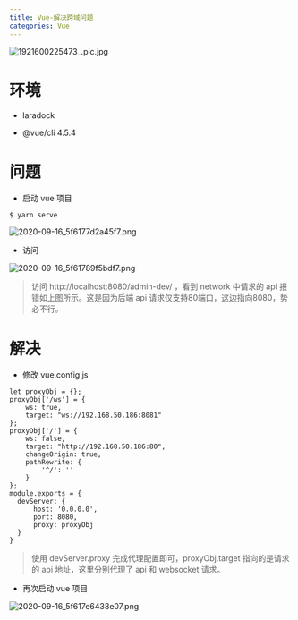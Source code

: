 ```yaml
---
title: Vue-解决跨域问题
categories: Vue
---
```

![1921600225473_.pic.jpg](https://upload-images.jianshu.io/upload_images/15325592-7ec43577af036fca.jpg?imageMogr2/auto-orient/strip%7CimageView2/2/w/1240)
<!-- more -->

#  环境

- laradock

- @vue/cli 4.5.4

#  问题

- 启动 vue 项目

```
$ yarn serve
```

![2020-09-16_5f6177d2a45f7.png](https://upload-images.jianshu.io/upload_images/15325592-ebbda64d0a5ed44d.png?imageMogr2/auto-orient/strip%7CimageView2/2/w/1240)
<!-- more -->


- 访问

![2020-09-16_5f61789f5bdf7.png](https://upload-images.jianshu.io/upload_images/15325592-2daf2a059e4edd4f.png?imageMogr2/auto-orient/strip%7CimageView2/2/w/1240)
<!-- more -->


> 访问 http://localhost:8080/admin-dev/ ，看到 network 中请求的 api 报错如上图所示。这是因为后端 api 请求仅支持80端口，这边指向8080，势必不行。

#  解决

- 修改 vue.config.js

```
let proxyObj = {};
proxyObj['/ws'] = {
    ws: true,
    target: "ws://192.168.50.186:8081"
};
proxyObj['/'] = {
    ws: false,
    target: "http://192.168.50.186:80",
    changeOrigin: true,
    pathRewrite: {
        '^/': ''
    }
};
module.exports = {
  devServer: {
      host: '0.0.0.0',
      port: 8080,
      proxy: proxyObj
  }
}
```

> 使用 devServer.proxy 完成代理配置即可，proxyObj.target 指向的是请求的 api 地址，这里分别代理了 api 和 websocket 请求。

- 再次启动 vue 项目

![2020-09-16_5f617e6438e07.png](https://upload-images.jianshu.io/upload_images/15325592-5b4dbc241106e21f.png?imageMogr2/auto-orient/strip%7CimageView2/2/w/1240)
<!-- more -->
